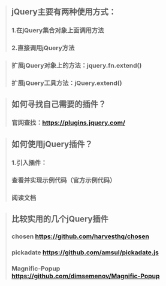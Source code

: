 >## jQuery主要有两种使用方式：
>### 1.在jQuery集合对象上面调用方法
>### 2.直接调用jQuery方法

>### 扩展jQuery对象上的方法：jquery.fn.extend()
>### 扩展jQuery工具方法：jQuery.extend()

>## 如何寻找自己需要的插件？
>### 官网查找：https://plugins.jquery.com/

>## 如何使用jQuery插件？
>### 1.引入插件：
>#### <script src="../../vendor/jquery-1.12.4.js"></script>
>#### <script src="../../vendor/jquery.easing.js"></script>
>### 查看并实现示例代码（官方示例代码）
>### 阅读文档

>## 比较实用的几个jQuery插件
>### chosen  https://github.com/harvesthq/chosen  
>### pickadate  https://github.com/amsul/pickadate.js
>### Magnific-Popup  https://github.com/dimsemenov/Magnific-Popup
>### 
>### 
